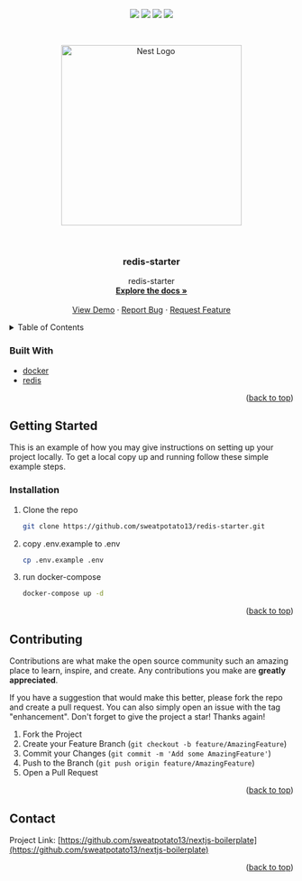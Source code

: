 <div id="top"></div>
<p align="center">
<img src=https://img.shields.io/github/stars/sweatpotato13/redis-starter?style=for-the-badge&logo=appveyor&color=blue />
<img src=https://img.shields.io/github/forks/sweatpotato13/redis-starter?style=for-the-badge&logo=appveyor&color=blue />
<img src=https://img.shields.io/github/issues/sweatpotato13/redis-starter?style=for-the-badge&logo=appveyor&color=informational />
<img src=https://img.shields.io/github/issues-pr/sweatpotato13/redis-starter?style=for-the-badge&logo=appveyor&color=informational />
</p>
<br />
<!-- PROJECT LOGO -->
<p align="center">
  <a href="https://redis.io/" target="blank"><img src="https://i.imgur.com/MH6v93S.png" width="320" alt="Nest Logo" /></a>
</p>

<br />
<div align="center">
  <a href="https://github.com/sweatpotato13/redis-starter">
    <!-- <img src="images/logo.png" alt="Logo" width="80" height="80"> -->
  </a>

<h3 align="center">redis-starter</h3>

  <p align="center">
    redis-starter
    <br />
    <a href="https://github.com/sweatpotato13/redis-starter"><strong>Explore the docs »</strong></a>
    <br />
    <br />
    <a href="https://github.com/sweatpotato13/redis-starter">View Demo</a>
    ·
    <a href="https://github.com/sweatpotato13/redis-starter/issues">Report Bug</a>
    ·
    <a href="https://github.com/sweatpotato13/redis-starter/issues">Request Feature</a>
  </p>
</div>



<!-- TABLE OF CONTENTS -->
<details>
  <summary>Table of Contents</summary>
  <ol>
    <li>
      <ul>
        <li><a href="#built-with">Built With</a></li>
      </ul>
    </li>
    <li>
      <a href="#getting-started">Getting Started</a>
      <ul>
        <li><a href="#prerequisites">Prerequisites</a></li>
        <li><a href="#installation">Installation</a></li>
      </ul>
    </li>
    <li><a href="#usage">Usage</a></li>
    <li><a href="#roadmap">Roadmap</a></li>
    <li><a href="#contributing">Contributing</a></li>
    <li><a href="#license">License</a></li>
    <li><a href="#contact">Contact</a></li>
    <li><a href="#acknowledgments">Acknowledgments</a></li>
  </ol>
</details>



### Built With

* [docker](https://www.docker.com/)
* [redis](https://redis.io/)

<p align="right">(<a href="#top">back to top</a>)</p>


<!-- GETTING STARTED -->
## Getting Started

This is an example of how you may give instructions on setting up your project locally.
To get a local copy up and running follow these simple example steps.

### Installation

1. Clone the repo
   ```sh
   git clone https://github.com/sweatpotato13/redis-starter.git
   ```

2. copy .env.example to .env
   ```sh
   cp .env.example .env
   ```

3. run docker-compose
    ```sh
    docker-compose up -d
    ```

<p align="right">(<a href="#top">back to top</a>)</p>


<!-- CONTRIBUTING -->
## Contributing

Contributions are what make the open source community such an amazing place to learn, inspire, and create. Any contributions you make are **greatly appreciated**.

If you have a suggestion that would make this better, please fork the repo and create a pull request. You can also simply open an issue with the tag "enhancement".
Don't forget to give the project a star! Thanks again!

1. Fork the Project
2. Create your Feature Branch (`git checkout -b feature/AmazingFeature`)
3. Commit your Changes (`git commit -m 'Add some AmazingFeature'`)
4. Push to the Branch (`git push origin feature/AmazingFeature`)
5. Open a Pull Request

<p align="right">(<a href="#top">back to top</a>)</p>


<!-- CONTACT -->
## Contact

Project Link: [https://github.com/sweatpotato13/nextjs-boilerplate](https://github.com/sweatpotato13/nextjs-boilerplate)

<p align="right">(<a href="#top">back to top</a>)</p>